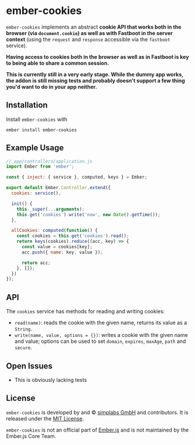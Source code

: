 # ember-cookies

`ember-cookies` implements an abstract __cookie API that works both in the
browser (via `document.cookie`) as well as with Fastboot in the server
context__ (using the `request` and `response` accessible via the `fastboot`
service).

__Having access to cookies both in the browser as well as in Fastboot is key to
being able to share a common session.__

__This is currently still in a very early stage. While the dummy app works, the
addon is still missing tests and probably doesn't support a few thing you'd
want to do in your app neither.__

## Installation

Install `ember-cookies` with

`ember install ember-cookies`

## Example Usage

```js
// app/controllers/application.js
import Ember from 'ember';

const { inject: { service }, computed, keys } = Ember;

export default Ember.Controller.extend({
  cookies: service(),

  init() {
    this._super(...arguments);
    this.get('cookies').write('now', new Date().getTime());
  },

  allCookies: computed(function() {
    const cookies = this.get('cookies').read();
    return keys(cookies).reduce((acc, key) => {
      const value = cookies[key];
      acc.push({ name: key, value });

      return acc;
    }, []);
  })
});
```

## API

The `cookies` service has methods for reading and writing cookies:

* `read(name)`: reads the cookie with the given name, returns its value as a
  `String`.
* `write(name, value, options = {})`: writes a cookie with the given name and
  value; options can be used to set `domain`, `expires`, `maxAge`, `path` and
  `secure`.

## Open Issues

- This is obviously lacking tests

## License

`ember-cookies` is developed by and &copy;
[simplabs GmbH](http://simplabs.com) and contributors. It is released under the
[MIT License](https://github.com/simplabs/ember-simple-auth/blob/master/LICENSE).

`ember-cookies` is not an official part of [Ember.js](http://emberjs.com) and
is not maintained by the Ember.js Core Team.
